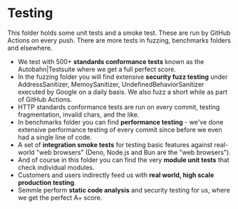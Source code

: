 # Testing
This folder holds some unit tests and a smoke test. These are run by GitHub Actions on every push. There are more tests in fuzzing, benchmarks folders and elsewhere.

* We test with 500+ **standards conformance tests** known as the Autobahn|Testsuite where we get a full perfect score.
* In the fuzzing folder you will find extensive **security fuzz testing** under AddressSanitizer, MemoySanitizer, UndefinedBehaviorSanitizer executed by Google on a daily basis. We also fuzz a short while as part of GitHub Actions.
* HTTP standards conformance tests are run on every commit, testing fragmentation, invalid chars, and the like.
* In benchmarks folder you can find **performance testing** - we've done extensive performance testing of every commit since before we even had a single line of code.
* A set of **integration smoke tests** for testing basic features against real-world "web browsers" (Deno, Node.js and Bun are the "web browsers").
* And of course in this folder you can find the very **module unit tests** that check individual modules.
* Customers and users indirectly feed us with **real world, high scale production testing**.
* Semmle perform **static code analysis** and security testing for us, where we get the perfect A+ score.

<!-- Auto-update: 2025-10-11T11:49:51.490232 -->
